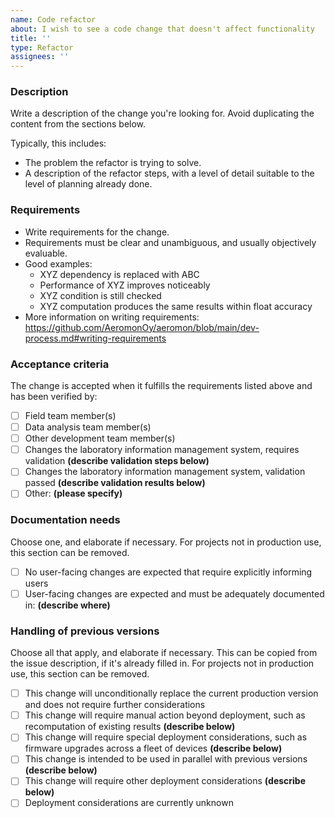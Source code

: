 ```yaml
---
name: Code refactor
about: I wish to see a code change that doesn't affect functionality
title: ''
type: Refactor
assignees: ''
---
```


### Description

Write a description of the change you're looking for. Avoid duplicating the content from the sections below.

Typically, this includes:

* The problem the refactor is trying to solve.
* A description of the refactor steps, with a level of detail suitable to the level of planning already done.

### Requirements

* Write requirements for the change.
* Requirements must be clear and unambiguous, and usually objectively evaluable.
* Good examples:
    * XYZ dependency is replaced with ABC
    * Performance of XYZ improves noticeably
    * XYZ condition is still checked
    * XYZ computation produces the same results within float accuracy
* More information on writing requirements: https://github.com/AeromonOy/aeromon/blob/main/dev-process.md#writing-requirements

### Acceptance criteria

The change is accepted when it fulfills the requirements listed above and has been verified by:

* [ ] Field team member(s)
* [ ] Data analysis team member(s)
* [ ] Other development team member(s)
* [ ] Changes the laboratory information management system, requires validation **(describe validation steps below)**
* [ ] Changes the laboratory information management system, validation passed **(describe validation results below)**
* [ ] Other: **(please specify)**

### Documentation needs

Choose one, and elaborate if necessary. For projects not in production use, this section can be removed.

* [ ] No user-facing changes are expected that require explicitly informing users
* [ ] User-facing changes are expected and must be adequately documented in: **(describe where)**

### Handling of previous versions

Choose all that apply, and elaborate if necessary. This can be copied from the issue description, if it's already filled in. For projects not in production use, this section can be removed.

* [ ] This change will unconditionally replace the current production version and does not require further considerations
* [ ] This change will require manual action beyond deployment, such as recomputation of existing results **(describe below)**
* [ ] This change will require special deployment considerations, such as firmware upgrades across a fleet of devices **(describe below)**
* [ ] This change is intended to be used in parallel with previous versions **(describe below)**
* [ ] This change will require other deployment considerations **(describe below)**
* [ ] Deployment considerations are currently unknown
